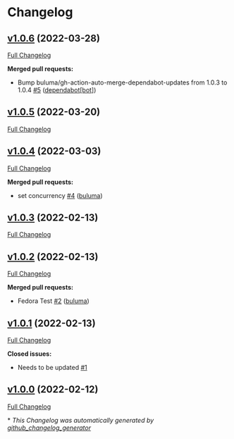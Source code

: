 # Changelog

## [v1.0.6](https://github.com/buluma/ansible-role-owncloud/tree/v1.0.6) (2022-03-28)

[Full Changelog](https://github.com/buluma/ansible-role-owncloud/compare/v1.0.5...v1.0.6)

**Merged pull requests:**

- Bump buluma/gh-action-auto-merge-dependabot-updates from 1.0.3 to 1.0.4 [\#5](https://github.com/buluma/ansible-role-owncloud/pull/5) ([dependabot[bot]](https://github.com/apps/dependabot))

## [v1.0.5](https://github.com/buluma/ansible-role-owncloud/tree/v1.0.5) (2022-03-20)

[Full Changelog](https://github.com/buluma/ansible-role-owncloud/compare/v1.0.4...v1.0.5)

## [v1.0.4](https://github.com/buluma/ansible-role-owncloud/tree/v1.0.4) (2022-03-03)

[Full Changelog](https://github.com/buluma/ansible-role-owncloud/compare/v1.0.3...v1.0.4)

**Merged pull requests:**

- set concurrency [\#4](https://github.com/buluma/ansible-role-owncloud/pull/4) ([buluma](https://github.com/buluma))

## [v1.0.3](https://github.com/buluma/ansible-role-owncloud/tree/v1.0.3) (2022-02-13)

[Full Changelog](https://github.com/buluma/ansible-role-owncloud/compare/v1.0.2...v1.0.3)

## [v1.0.2](https://github.com/buluma/ansible-role-owncloud/tree/v1.0.2) (2022-02-13)

[Full Changelog](https://github.com/buluma/ansible-role-owncloud/compare/v1.0.1...v1.0.2)

**Merged pull requests:**

- Fedora Test [\#2](https://github.com/buluma/ansible-role-owncloud/pull/2) ([buluma](https://github.com/buluma))

## [v1.0.1](https://github.com/buluma/ansible-role-owncloud/tree/v1.0.1) (2022-02-13)

[Full Changelog](https://github.com/buluma/ansible-role-owncloud/compare/v1.0.0...v1.0.1)

**Closed issues:**

- Needs to be updated [\#1](https://github.com/buluma/ansible-role-owncloud/issues/1)

## [v1.0.0](https://github.com/buluma/ansible-role-owncloud/tree/v1.0.0) (2022-02-12)

[Full Changelog](https://github.com/buluma/ansible-role-owncloud/compare/41d386dfeacb297b8e6a125d5af710719fb60b8d...v1.0.0)



\* *This Changelog was automatically generated by [github_changelog_generator](https://github.com/github-changelog-generator/github-changelog-generator)*
